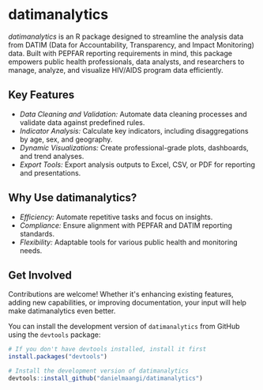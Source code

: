 
# datimanalytics

<!-- badges: start -->
<!-- badges: end -->

*datimanalytics* is an R package designed to streamline the analysis data from DATIM (Data for Accountability, Transparency, and Impact Monitoring) data. Built with PEPFAR reporting requirements in mind, this package empowers public health professionals, data analysts, and researchers to manage, analyze, and visualize HIV/AIDS program data efficiently.

## Key Features
- *Data Cleaning and Validation:* Automate data cleaning processes and validate data against predefined rules.
- *Indicator Analysis:* Calculate key indicators, including disaggregations by age, sex, and geography.
- *Dynamic Visualizations:* Create professional-grade plots, dashboards, and trend analyses.
- *Export Tools:* Export analysis outputs to Excel, CSV, or PDF for reporting and presentations.

## Why Use datimanalytics?
- *Efficiency:* Automate repetitive tasks and focus on insights.
- *Compliance:* Ensure alignment with PEPFAR and DATIM reporting standards.
- *Flexibility:* Adaptable tools for various public health and monitoring needs.

## Get Involved
Contributions are welcome! Whether it's enhancing existing features, adding new capabilities, or improving documentation, your input will help make datimanalytics even better.

You can install the development version of `datimanalytics` from GitHub using the `devtools` package:

``` r
# If you don't have devtools installed, install it first
install.packages("devtools")

# Install the development version of datimanalytics
devtools::install_github("danielmaangi/datimanalytics")
```

